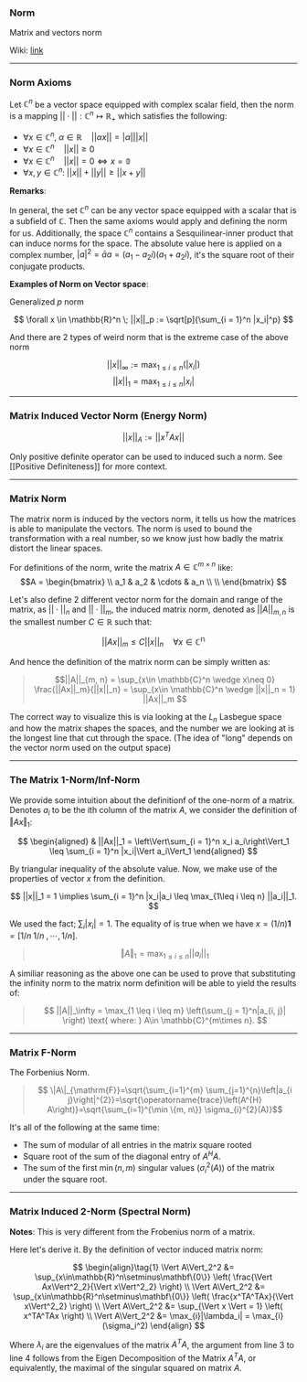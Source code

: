 ### **Norm**
Matrix and vectors norm

Wiki: [link](https://www.wikiwand.com/en/Matrix_norm)

---

### **Norm Axioms**

Let $\mathbb C^n$ be a vector space equipped with complex scalar field, then the norm is a mapping $||\cdot||:\mathbb{C}^n\mapsto\mathbb{R}_+$ which satisfies the following: 

* $\forall x \in \mathbb{C}^n, \; \alpha \in \mathbb{R} \quad ||\alpha x|| = |\alpha| ||x||$
* $\forall x \in \mathbb{C}^n \quad ||x|| \geq 0$
* $\forall x \in \mathbb{C}^n \quad ||x|| = 0 \iff x = \mathbb{0}$
* $\forall x, y \in \mathbb{C}^n:\; ||x|| + ||y||  \geq ||x + y||$

**Remarks**: 

In general, the set $\mathbb C^n$ can be any vector space equipped with a scalar that is a subfield of $\mathbb C$. Then the same axioms would apply and defining the norm for us. Additionally, the space $\mathbb C^n$ contains a Sesquilinear-inner product that can induce norms for the space. The absolute value here is applied on a complex number, $|a|^2 = \bar a a = (a_1 - a_2i)(a_1 + a_2i)$, it's the square root of their conjugate products. 

**Examples of Norm on Vector space**: 

Generalized $p$ norm

$$
\forall x \in \mathbb{R}^n \; ||x||_p := 
\sqrt[p]{\sum_{i = 1}^n |x_i|^p}
$$

And there are 2 types of weird norm that is the extreme case of the above norm

$$||x||_\infty := \max_{1 \leq i \leq n}(|x_i|)$$
$$||x||_1 = \max_{1\leq i\leq n}|x_i|$$


---
### **Matrix Induced Vector Norm** (Energy Norm)
$$||x||_A:= ||x^TAx||$$

Only positive definite operator can be used to induced such a norm. See [[Positive Definiteness]] for more context.

---
### **Matrix Norm**

The matrix norm is induced by the vectors norm, it tells us how the matrices is able to manipulate the vectors. The norm is used to bound the transformation with a real number, so we know just how badly the matrix distort the linear spaces. 

For definitions of the norm, write the matrix $A \in \mathbb{C}^{m\times n}$ like: 
$$A = \begin{bmatrix}
\\
a_1 & a_2 & \cdots & a_n
\\
\\
\end{bmatrix}
$$

Let's also define 2 different vector norm for the domain and range of the matrix, as $||\cdot||_n$ and $||\cdot||_m$, the induced matrix norm, denoted as $||A||_{m, n}$ is the smallest number $C\in \mathbb{R}$ such that: 

$$||Ax||_m \leq C||x||_n \quad \forall x\in \mathbb{C^n}$$

And hence the definition of the matrix norm can be simply written as: 

> $$||A||_{m, n} = \sup_{x\in \mathbb{C}^n \wedge x\neq 0} \frac{||Ax||_m}{||x||_n}
>  = \sup_{x\in \mathbb{C}^n \wedge ||x||_n = 1} ||Ax||_m
> $$

The correct way to visualize this is via looking at the $L_n$ Lasbegue space and how the matrix shapes the spaces, and the number we are looking at is the longest line that cut through the space. (The idea of "long" depends on the vector norm used on the output space) 

--- 
### **The Matrix 1-Norm/Inf-Norm**

We provide some intuition about the definitionf of the one-norm of a matrix. Denotes $a_i$ to be the ith column of the matrix $A$, we consider the definition of $\Vert Ax\Vert_1$: 


$$
\begin{aligned}
    & ||Ax||_1 = \left\Vert\sum_{i = 1}^n x_i a_i\right\Vert_1 \leq \sum_{i = 1}^n |x_i|\Vert a_i\Vert_1
\end{aligned}
$$

By triangular inequality of the absolute value. Now, we make use of the properties of vector $x$ from the definition.

$$
    ||x||_1 = 1 \implies \sum_{i = 1}^n |x_i|a_i \leq \max_{1\leq i \leq n} ||a_i||_1.
$$

We used the fact;  $\sum_i |x_i| = 1$. The equality of is true when we have $x = (1/n)\mathbf 1 = [1/n \; 1/n\;, \cdots, 1/n]$.

> $$\Vert A\Vert_1 = \max_{1 \leq i \leq n} ||a_i||_1$$

A similiar reasoning as the above one can be used to prove that substituting the infinity norm to the matrix norm definition will be able to yield the results of: 

> $$
>   ||A||_\infty = \max_{1 \leq i \leq m}
>   \left(\sum_{j = 1}^n|a_{i, j}| \right) \text{ where: }    
>   A\in \mathbb{C}^{m\times n}.
> $$


---
### **Matrix F-Norm**

The Forbenius Norm. 

> $$
\|A\|_{\mathrm{F}}=\sqrt{\sum_{i=1}^{m} \sum_{j=1}^{n}\left|a_{i j}\right|^{2}}=\sqrt{\operatorname{trace}\left(A^{H} A\right)}=\sqrt{\sum_{i=1}^{\min \{m, n\}} \sigma_{i}^{2}(A)}$$

It's all of the following at the same time: 
* The sum of modular of all entries in the matrix square rooted
* Square root of the sum of the diagonal entry of $A^HA$. 
* The sum of the first $\min(n, m)$ singular values ($\sigma_i^2(A)$) of the matrix under the square root. 


---
### **Matrix Induced 2-Norm (Spectral Norm)**

**Notes**: This is very different from the Frobenius norm of a matrix. 

Here let's derive it. By the definition of vector induced matrix norm:

$$
\begin{align}\tag{1}
    \Vert A\Vert_2^2 
    &=
    \sup_{x\in\mathbb{R}^n\setminus\mathbf\{0\}} \left(
        \frac{\Vert Ax\Vert^2_2}{\Vert x\Vert^2_2}
    \right)
    \\
    \Vert A\Vert_2^2 
    &=
    \sup_{x\in\mathbb{R}^n\setminus\mathbf\{0\}} \left(
        \frac{x^TA^TAx}{\Vert x\Vert^2_2}
    \right)
    \\
    \Vert A\Vert_2^2
    &=
    \sup_{\Vert x \Vert = 1} \left(
        x^TA^TAx
    \right)
    \\
    \Vert A\Vert_2^2 &= \max_{i}|\lambda_i| = \max_{i}(\sigma_i^2)
\end{align}
$$

Where $\lambda_i$ are the eigenvalues of the matrix $A^TA$, the argument from line 3 to line 4 follows from the Eigen Decomposition of the Matrix $A^TA$, or equivalently, the maximal of the singular squared on matrix $A$. 